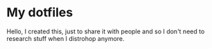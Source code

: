 # My dotfiles

Hello,
I created this, just to share it with people and so I don't need to research stuff when I distrohop anymore.
